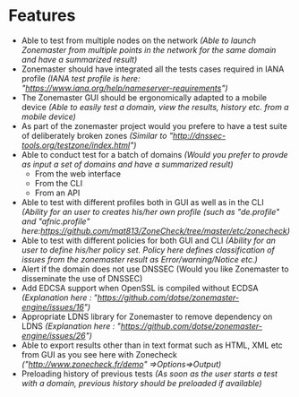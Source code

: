 # Features


  * Able to test from multiple nodes on the network *(Able to launch Zonemaster
 from  multiple points in the network for the same domain and have a summarized result)*
  * Zonemaster should have integrated all the tests cases required in IANA
profile *(IANA test profile is here: "https://www.iana.org/help/nameserver-requirements")*
  * The Zonemaster GUI should be ergonomically adapted to a mobile device *(Able
to easily test a domain, view the results, history etc. from a mobile device)*
  * As part of the zonemaster project would you prefere to have a test suite of
deliberately broken zones *(Similar to "http://dnssec-tools.org/testzone/index.html")*
  * Able to conduct test for a batch of domains *(Would you prefer to provde as
input a set of domains and have a summarized result)*
	* From the web interface
	* From the CLI
	* From an API
  * Able to test with different profiles both in GUI as well as in the CLI *(Ability 
for an user to creates his/her own profile (such as "de.profile" and
"afnic.profile" here:https://github.com/mat813/ZoneCheck/tree/master/etc/zonecheck)*
  * Able to test with different policies for both GUI and CLI *(Ability for an
user to define his/her policy set. Policy here defines classification of issues
from the zonemaster result as Error/warning/Notice etc.)* 
  * Alert if the domain does not use DNSSEC (Would you like Zonemaster to
disseminate the use of DNSSEC)
  * Add EDCSA support when OpenSSL is compiled without ECDSA *(Explanation here
: "https://github.com/dotse/zonemaster-engine/issues/16")*
  * Appropriate LDNS library for Zonemaster to remove dependency on LDNS
*(Explanation here : "https://github.com/dotse/zonemaster-engine/issues/26")*
  * Able to export results other than in text format such as HTML, XML etc from
GUI as you see here with Zonecheck *("http://www.zonecheck.fr/demo"
=>Options=>Output)*
  * Preloading history of previous tests *(As soon as the user starts a test
with a domain, previous history should be preloaded if available)*
